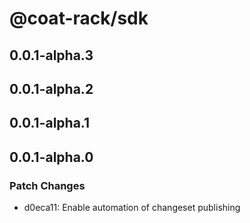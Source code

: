 # @coat-rack/sdk

## 0.0.1-alpha.3

## 0.0.1-alpha.2

## 0.0.1-alpha.1

## 0.0.1-alpha.0

### Patch Changes

- d0eca11: Enable automation of changeset publishing
